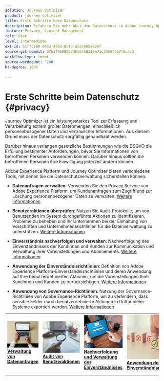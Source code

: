 ```yaml
---
solution: Journey Optimizer
product: journey optimizer
title: Erste Schritte beim Datenschutz
description: Erfahren Sie mehr über den Datenschutz in Adobe Journey Optimizer und Adobe Experience Platform.
feature: Privacy, Consent Management
role: User
level: Intermediate
exl-id: b1ff5780-d453-46b3-8cf4-abea085782ef
source-git-commit: 07b1f9b885574bb6418310a71c3060fa67f6cac3
workflow-type: tm+mt
source-wordcount: '240'
ht-degree: 100%

---
```


# Erste Schritte beim Datenschutz {#privacy}

Journey Optimizer ist ein leistungsstarkes Tool zur Erfassung und Verarbeitung extrem großer Datenmengen, einschließlich personenbezogener Daten und vertraulicher Informationen. Aus diesem Grund muss der Datenschutz sorgfältig gehandhabt werden.

Darüber hinaus verlangen gesetzliche Bestimmungen wie die DSGVO die Erfüllung bestimmter Anforderungen, bevor Sie Informationen von betroffenen Personen verwenden können. Darüber hinaus sollten die betroffenen Personen ihre Einwilligung jederzeit ändern können.

Adobe Experience Platform und Journey Optimizer bieten verschiedene Tools, mit denen Sie die Datenschutzverwaltung sicherstellen können.

* **Datenanfragen verwalten**: Verwenden Sie den Privacy Service von Adobe Experience Platform, um Kundenanfragen zum Zugriff und zur Löschung personenbezogener Daten zu verwalten. [Weitere Informationen](requests.md)

* **Benutzeraktionen überprüfen**: Nutzen Sie Audit-Protokolle, um von Benutzenden im System durchgeführte Aktionen zu identifizieren, Probleme zu beheben und Ihr Unternehmen bei der Einhaltung von Vorschriften und Unternehmensrichtlinien für die Datenverwaltung zu unterstützen. [Weitere Informationen](audit-logs.md)

* **Einverständnis nachverfolgen und verwalten**: Nachverfolgung des Einverständnisses der Kundinnen und Kunden zur Kommunikation und Verwaltung ihrer Voreinstellungen und Abonnements. [Weitere Informationen](opt-out.md)

* **Anwendung der Einverständnisrichtlinien**: Definition von Adobe Experience Platform-Einverständnisrichtlinien und deren Anwendung auf Ihre benutzerdefinierten Aktionen, um die Voreinstellungen Ihrer Kundinnen und Kunden zu berücksichtigen. [Weitere Informationen](../action/consent.md)

* **Anwendung von Governance-Richtlinien**: Nutzung der Governance-Richtlinien von Adobe Experience Platform, um zu verhindern, dass sensible Felder durch benutzerdefinierte Aktionen in Drittanbieter-Systeme exportiert werden. [Weitere Informationen](../action/action-privacy.md)

<table style="table-layout:fixed"><tr style="border: 0;">
<td>
<a href="requests.md">
<img alt="Lead" src="../assets/do-not-localize/privacy-request.jpeg">
</a>
<div><a href="requests.md"><strong>Verwaltung von Datenanfragen</strong>
</div>
<p>
</td>
<td>
<a href="audit-logs.md">
<img alt="Gelegentlich" src="../assets/do-not-localize/privacy-audit.jpeg">
</a>
<div>
<a href="audit-logs.md"><strong>Audit von Benutzeraktionen</strong></a>
</div>
<p></td>
<td>
<a href="opt-out.md">
<img alt="Validierung" src="../assets/do-not-localize/privacy-track-consent.jpeg">
</a>
<div>
<a href="opt-out.md"><strong>Nachverfolgung und Verwaltung des Einverständnisses</strong></a>
</div>
<p>
</td>
<td>
<a href="../action/consent.md">
<img alt="Validierung" src="../assets/do-not-localize/privacy-consent-policies.jpeg">
</a>
<div>
<a href="../action/consent.md"><strong>Anwendung der Einverständnisrichtlinien</strong></a>
</div>
<p>
</td>
<td>
<a href="../action/action-privacy.md">
<img alt="Validierung" src="../assets/do-not-localize/privacy-governance.jpeg">
</a>
<div>
<a href="../action/action-privacy.md"><strong>Anwendung der Governance-Richtlinien</strong></a>
</div>
<p>
</td>
</tr></table>
